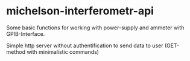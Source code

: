 # michelson-interferometr-api

Some basic functions for working with power-supply and ammeter with GPIB-Interface.

Simple http server without authentification to send data to user (GET-method with minimalistic commands)
